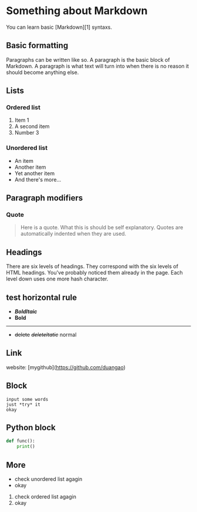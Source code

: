 # Something about Markdown

You can learn basic  [Markdown][1] syntaxs.


## Basic formatting

Paragraphs can be written like so. A paragraph is the basic block of Markdown. A paragraph is what text will turn into when there is no reason it should become anything else.


## Lists

### Ordered list

1. Item 1
2. A second item
3. Number 3

### Unordered list

* An item
* Another item
* Yet another item
* And there's more...

## Paragraph modifiers

### Quote

> Here is a quote. What this is should be self explanatory. Quotes are automatically indented when they are used.

## Headings

There are six levels of headings. They correspond with the six levels of HTML headings. You've probably noticed them already in the page. Each level down uses one more hash character.

## test horizontal rule
- ***BoldItaic***
- **Bold**
-------------------
- ~~delete~~  ~~*deleteItatic*~~ normal

## Link
 website: \[mygithub](https://github.com/duangao)
 
## Block 
```
input some words
just *try* it
okay
```

## Python block
```python
def func():
    print()
```

## More
+ check unordered list agagin
+ okay

1. check ordered list agagin
2. okay



